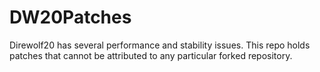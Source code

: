 # DW20Patches
Direwolf20 has several performance and stability issues. This repo holds patches that cannot be attributed to any particular forked repository.
